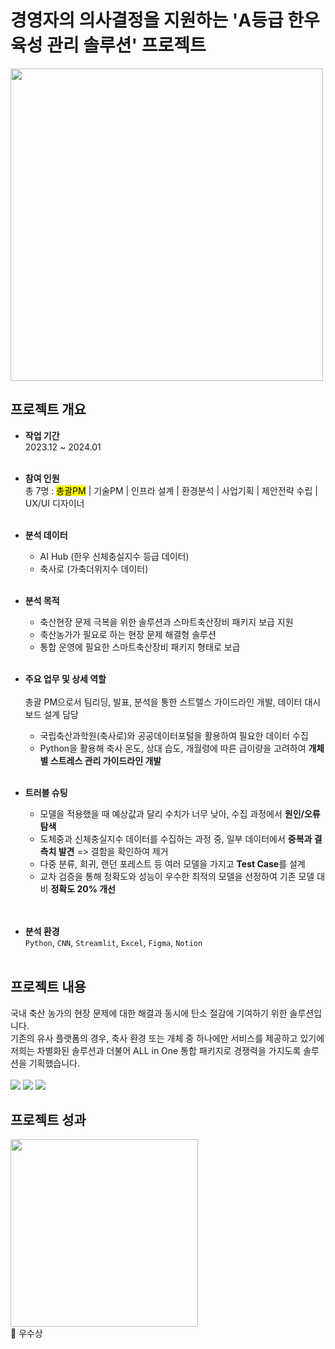 # 경영자의 의사결정을 지원하는 'A등급 한우 육성 관리 솔루션' 프로젝트
<img src="https://github.com/user-attachments/assets/c85200b8-e132-402a-8e1b-d0200687a376" width="500" height="500">

## 프로젝트 개요
- **작업 기간** <br>
2023.12 ~ 2024.01 <br><br>

- **참여 인원** <br>
총 7명 : <mark>총괄PM</mark>  |  기술PM  |  인프라 설계  |  환경분석  |  사업기획  |  제안전략 수립  |  UX/UI 디자이너 <br><br>

- **분석 데이터** <br>
  - AI Hub (한우 신체충실지수 등급 데이터) <br>
  - 축사로 (가축더위지수 데이터) <br><br>
  
- **분석 목적** <br>
  - 축산현장 문제 극복을 위한 솔루션과 스마트축산장비 패키지 보급 지원 <br>
  - 축산농가가 필요로 하는 현장 문제 해결형 솔루션 <br>
  - 통합 운영에 필요한 스마트축산장비 패키지 형태로 보급 <br><br>
  
- **주요 업무 및 상세 역할** <br><br>
총괄 PM으로서 팀리딩, 발표, 분석을 통한 스트렐스 가이드라인 개발, 데이터 대시보드 설계 담당
  - 국립축산과학원(축사로)와 공공데이터포털을 활용하여 필요한 데이터 수집 <br>
  - Python을 활용해 축사 온도, 상대 습도, 개월령에 따른 급이량을 고려하여 <b>개체별 스트레스 관리 가이드라인 개발</b> <br><br>

- **트러블 슈팅** <br>
  - 모델을 적용했을 때 예상값과 달리 수치가 너무 낮아, 수집 과정에서 <b>원인/오류 탐색</b> <br>
  - 도체중과 신체충실지수 데이터를 수집하는 과정 중, 일부 데이터에서 <b>중복과 결측치 발견</b> => 결함을 확인하여 제거 <br>
  - 다중 분류, 회귀, 랜던 포레스트 등 여러 모델을 가지고 <b>Test Case</b>를 설계 <br>
  - 교차 검증을 통해 정확도와 성능이 우수한 최적의 모델을 선정하여 기존 모델 대비 <b>정확도 20% 개선</b> <br>
<br><br>

- **분석 환경** <br>
<code>Python</code>, <code>CNN</code>, <code>Streamlit</code>, <code>Excel</code>, <code>Figma</code>, <code>Notion</code>
<br><br>

## 프로젝트 내용 <br>
국내 축산 농가의 현장 문제에 대한 해결과 동시에 탄소 절감에 기여하기 위한 솔루션입니다.  <br> 
기존의 유사 플랫폼의 경우, 축사 환경 또는 개체 중 하나에만 서비스를 제공하고 있기에 저희는 차별화된 솔루션과 더불어 ALL in One 통합 패키지로 경쟁력을 가지도록 솔루션을 기획했습니다. <br><br>
<img src="https://github.com/user-attachments/assets/05889119-b0ed-4b25-92d6-f3de04049bf3">
<img src="https://github.com/user-attachments/assets/672b7438-f7c6-49bc-8a6e-9e68b44a5815">
<img src="https://github.com/user-attachments/assets/9d94da49-7f67-492e-8ce1-74d069e7f506">
<br>
## 프로젝트 성과 <br>
<img src="https://github.com/user-attachments/assets/67d76f8b-f12c-494e-89a3-4a619ab38dbf" width="300" height="300"> <br>
🏅 우수상 <br>
